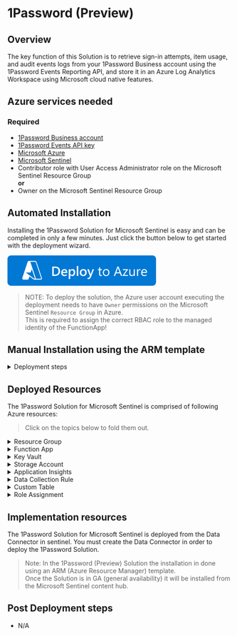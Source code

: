 # 1Password (Preview)

## Overview

The key function of this Solution is to retrieve sign-in attempts, item usage, and audit events logs from your 1Password Business account using the 1Password Events Reporting API, and store it in an Azure Log Analytics Workspace using Microsoft cloud native features.

## Azure services needed

### Required

- [1Password Business account](https://1password.com/business)
- [1Password Events API key](https://support.1password.com/events-reporting/#appendix-issue-or-revoke-bearer-tokens)
- [Microsoft Azure](https://azure.microsoft.com/free)
- [Microsoft Sentinel](https://azure.microsoft.com/products/microsoft-sentinel/)
- Contributor role with User Access Administrator role on the Microsoft Sentinel Resource Group <br>
**or**
- Owner on the Microsoft Sentinel Resource Group 

## Automated Installation

Installing the 1Password Solution for Microsoft Sentinel is easy and can be completed in only a few minutes. 
Just click the button below to get started with the deployment wizard. <br>

[![Deploy To Azure](https://raw.githubusercontent.com/Azure/azure-quickstart-templates/master/1-CONTRIBUTION-GUIDE/images/deploytoazure.svg?sanitize=true)](https://aka.ms/sentinel-OnePassword-azuredeploy)

> NOTE: To deploy the solution, the Azure user account executing the deployment needs to have `Owner` permissions on the Microsoft Sentinel `Resource Group` in Azure.<br>
> This is required to assign the correct RBAC role to the managed identity of the FunctionApp!  

## Manual Installation using the ARM template

<details>

<summary>Deployment steps</summary>
<br/>

## Manual Installation using the ARM template

1. Install the data connector using the ARM template or use this link to skip the steps below

![Alt text](https://github.com/Azure/Azure-Sentinel/blob/f3655ba6a4891acdda67c3c3bf2414401de323b6/Solutions/1Password/images/image.png)

2. After the deployment of the template has completed open the Microsoft Sentinel portal and select the data connector

![Alt text](https://github.com/Azure/Azure-Sentinel/blob/f3655ba6a4891acdda67c3c3bf2414401de323b6/Solutions/1Password/images/dataconnector.png)

3. Select the `Open connector page` button to open the data connector configuration
4. click on the `Deploy to Azure` button<br>
This will open a new browser page containing a deployment wizard in Microsoft Azure.<br>
Fill in all the required fields and select `create` on the last page.

![Alt text](https://github.com/Azure/Azure-Sentinel/blob/fd9527ab432fa3e4e6115e4ee823ed5c2a92c163/Solutions/1Password/images/summary.png)

The required resources for the deployment will now be created.

</details>

## Deployed Resources

The 1Password Solution for Microsoft Sentinel is comprised of following Azure resources:

> Click on the topics below to fold them out.

<details>

<summary>Resource Group</summary>
<br/>

### **Resource Group**

The Azure resource group is used as a container to group a set of Azure resources that share the same lifecycle.
> NOTE: Known limitation is that the Solution can only be deployed within the same `resourcegroup` as where Microsoft Sentinel is hosted.

</details>

<details>

<summary>Function App</summary>
<br/>

### **FunctionApp**

The Azure FunctionApp runs on top of an Azure App Service and is used to host the _PowerShell_ function to query the 1Password API endpoint. The Azure FunctionApp has the following components:

```powershell
|- WWWROOT
|-|- Modules
|-|-|- HelperFunctions.psm1
|-|- function
|-|-|- function.json
|-|-|- run.ps1
|-|- host.json
|-|- profile.ps1
|-|- requirements.psd1
```

The ```HelperFunctions.psm1``` module is used to simplify the FunctionApp code and handles security related tasks like:

- Query the 1Password Events API endpoint
- Send the data to the Data Collection Rule endpoint
- Set and retrieve the cursor and timestamp to a storage account

</details>

<details>

<summary>Key Vault</summary>
<br/>

### **Key Vault**

The Azure Key Vault resource is used to securely store certain sensitive or secret values used in the 1Password Solution for Microsoft Sentinel. 
Because of the sensitivity of the secrets in the Key Vault, access is restricted to the Managed Identity (MSI) of the FunctionApp.
Secrets that reside in the vault are:

- APIKey (1password)
- functionAppPackage (location to zip package hosting the function)
- dataCollectionEndpoint (endpoint for uploading 1Password logs)

</details>

<details>

<summary>Storage Account</summary>
<br/>

### **Storage Account**

The Storage Account resources is used to store logs and properties of the Azure FunctionApp.

</details>

<details>

<summary>Application Insights</summary>
<br/>

### **Application Insights**

The Application Insights instance is used for collecting telemetry of the Azure FunctionApp.
This provides visibility into the availability, performance, and usage patterns of the FunctionApp.

</details>

<details>

<summary>Data Collection Rule</summary>
<br/>

### **Data Collection Rule (DCR)**

The Data Collection Rule is attached to a _data collection endpoint_ and a Log Analytics table.
The Managed Identity (MSI) of the FunctionApp is used to authenticate against the data collection endpoint.

</details>

<details>

<summary>Custom Table</summary>
<br/>

## **Custom Table**

During deployment, a custom table with the name "OnePasswordEventLogs_CL" is created in the Log Analytics workspace.

</details>

<details>

<summary>Role Assignment</summary>
<br/>

### **Role Assignment**

The identity used to send the data to the Data Collection Endpoint needs to have the _Monitoring Metrics Publisher_ role on the Data Collection Rule (DCR). 
> NOTE: I can take up to 30 minutes after deployment before the first data is received by the table. <br>

</details>

## Implementation resources

The 1Password Solution for Microsoft Sentinel is deployed from the Data Connector in sentinel. You must create the Data Connector in order to deploy the 1Password Solution. 
> Note: In the 1Password (Preview) Solution the installation in done using an ARM (Azure Resource Manager) template.<br>Once the Solution is in GA (general availability) it will be installed from the Microsoft Sentinel content hub.


## Post Deployment steps

- N/A
